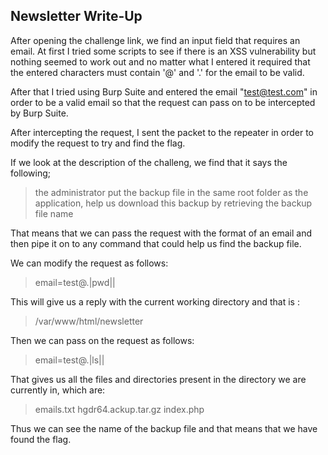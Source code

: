 ## Newsletter Write-Up

After opening the challenge link, we find an input field that requires an email.
At first I tried some scripts to see if there is an XSS vulnerability but nothing seemed to work out and no matter what I entered it required that the entered characters must contain '@' and '.' for the email to be valid.

After that I tried using Burp Suite and entered the email "test@test.com" in order to be a valid email so that the request can pass on to be intercepted by Burp Suite.

After intercepting the request, I sent the packet to the repeater in order to modify the request to try and find the flag.

If we look at the description of the challeng, we find that it says the following;

> the administrator put the backup file in the same root folder as the application, help us download this backup by retrieving the backup file name

That means that we can pass the request with the format of an email and then pipe it on to any command that could help us find the backup file.

We can modify the request as follows:

> email=test@.|pwd|| 

This will give us a reply with the current working directory and that is :

> /var/www/html/newsletter

Then we can pass on the request as follows:

>  email=test@.|ls|| 

That gives us all the files and directories present in the directory we are currently in, which are:

> emails.txt
> hgdr64.ackup.tar.gz
> index.php

Thus we can see the name of the backup file and that means that we have found the flag.